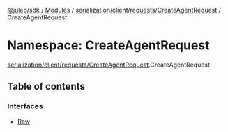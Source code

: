 [@julep/sdk](../README.md) / [Modules](../modules.md) / [serialization/client/requests/CreateAgentRequest](serialization_client_requests_CreateAgentRequest.md) / CreateAgentRequest

# Namespace: CreateAgentRequest

[serialization/client/requests/CreateAgentRequest](serialization_client_requests_CreateAgentRequest.md).CreateAgentRequest

## Table of contents

### Interfaces

- [Raw](../interfaces/serialization_client_requests_CreateAgentRequest.CreateAgentRequest.Raw.md)
